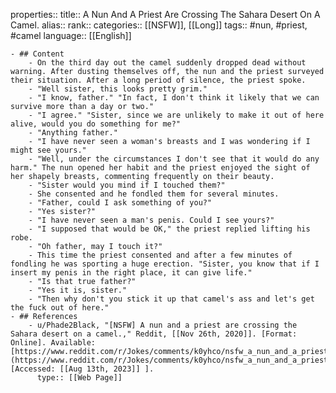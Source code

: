 properties::
title:: A Nun And A Priest Are Crossing The Sahara Desert On A Camel.
alias::
rank::
categories:: [[NSFW]], [[Long]] 
tags:: #nun, #priest, #camel 
language:: [[English]]

	- ## Content
		- On the third day out the camel suddenly dropped dead without warning. After dusting themselves off, the nun and the priest surveyed their situation. After a long period of silence, the priest spoke.
		- "Well sister, this looks pretty grim."
		- "I know, father." "In fact, I don't think it likely that we can survive more than a day or two."
		- "I agree." "Sister, since we are unlikely to make it out of here alive, would you do something for me?"
		- "Anything father."
		- "I have never seen a woman's breasts and I was wondering if I might see yours."
		- "Well, under the circumstances I don't see that it would do any harm." The nun opened her habit and the priest enjoyed the sight of her shapely breasts, commenting frequently on their beauty.
		- "Sister would you mind if I touched them?"
		- She consented and he fondled them for several minutes.
		- "Father, could I ask something of you?"
		- "Yes sister?"
		- "I have never seen a man's penis. Could I see yours?"
		- "I supposed that would be OK," the priest replied lifting his robe.
		- "Oh father, may I touch it?"
		- This time the priest consented and after a few minutes of fondling he was sporting a huge erection. "Sister, you know that if I insert my penis in the right place, it can give life."
		- "Is that true father?"
		- "Yes it is, sister."
		- "Then why don't you stick it up that camel's ass and let's get the fuck out of here."
	- ## References
		- u/Phade2Black, "[NSFW] A nun and a priest are crossing the Sahara desert on a camel.," Reddit, [[Nov 26th, 2020]]. [Format: Online]. Available: [https://www.reddit.com/r/Jokes/comments/k0yhco/nsfw_a_nun_and_a_priest_are_crossing_the_sahara/](https://www.reddit.com/r/Jokes/comments/k0yhco/nsfw_a_nun_and_a_priest_are_crossing_the_sahara/). [Accessed: [[Aug 13th, 2023]] ].
		  type:: [[Web Page]]